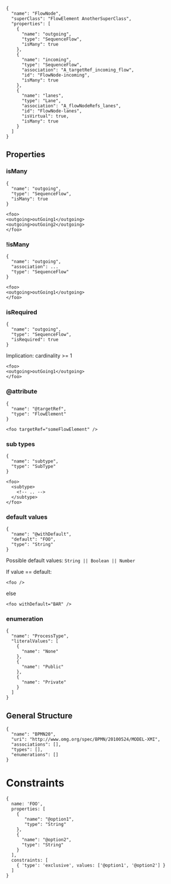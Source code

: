 ```
{
  "name": "FlowNode",
  "superClass": "FlowElement AnotherSuperClass",
  "properties": [
    {
      "name": "outgoing",
      "type": "SequenceFlow",
      "isMany": true
    },
    {
      "name": "incoming",
      "type": "SequenceFlow",
      "association": "A_targetRef_incoming_flow",
      "id": "FlowNode-incoming",
      "isMany": true
    },
    {
      "name": "lanes",
      "type": "Lane",
      "association": "A_flowNodeRefs_lanes",
      "id": "FlowNode-lanes",
      "isVirtual": true,
      "isMany": true
    }
  ]
}
```

## Properties

### isMany

```
{
  "name": "outgoing",
  "type": "SequenceFlow",
  "isMany": true
}
```

```
<foo>
<outgoing>outGoing1</outgoing>
<outgoing>outGoing2</outgoing>
</foo>
```

### !isMany

```
{
  "name": "outgoing",
  "association": ...
  "type": "SequenceFlow"
}
```

```
<foo>
<outgoing>outGoing1</outgoing>
</foo>
```

### isRequired

```
{
  "name": "outgoing",
  "type": "SequenceFlow",
  "isRequired": true
}
```

Implication: cardinality >= 1

```
<foo>
<outgoing>outGoing1</outgoing>
</foo>
```

### @attribute

```
{
  "name": "@targetRef",
  "type": "FlowElement"
}
```

```
<foo targetRef="someFlowElement" />
```


### sub types

```
{
  "name": "subtype",
  "type": "SubType"
}
```

```
<foo>
  <subtype>
    <!-- .. -->
  </subtype>
</foo>
```

### default values

```
{
  "name": "@withDefault",
  "default": "FOO",
  "type": "String"
}
```

Possible default values: `String || Boolean || Number`

If value == default:

```
<foo />
```

else


```
<foo withDefault="BAR" />
```

### enumeration

```
{
  "name": "ProcessType",
  "literalValues": [
    {
      "name": "None"
    },
    {
      "name": "Public"
    },
    {
      "name": "Private"
    }
  ]
}
```

## General Structure


```
{
  "name": "BPMN20",
  "uri": "http://www.omg.org/spec/BPMN/20100524/MODEL-XMI",
  "associations": [], 
  "types": [],
  "enumerations": []
}
```

# Constraints

```
{
  name: 'FOO',
  properties: [
    {
       "name": "@option1",
       "type": "String"
    },
    {
      "name": "@option2",
      "type": "String"
    }
  ],
  constraints: [
    { 'type': 'exclusive', values: ['@option1', '@option2'] }
  ]
}
```